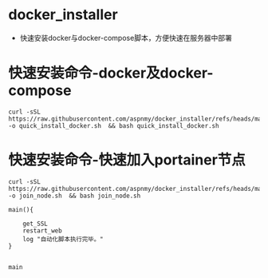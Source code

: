 # docker_installer
- 快速安装docker与docker-compose脚本，方便快速在服务器中部署
# 快速安装命令-docker及docker-compose

```
curl -sSL https://raw.githubusercontent.com/aspnmy/docker_installer/refs/heads/master/quick_install_docker.sh -o quick_install_docker.sh  && bash quick_install_docker.sh
```
# 快速安装命令-快速加入portainer节点
```
curl -sSL https://raw.githubusercontent.com/aspnmy/docker_installer/refs/heads/master/join_node_portainer.sh -o join_node.sh  && bash join_node.sh
```

```
main(){

    get_SSL
    restart_web
    log "自动化脚本执行完毕。"
}


main
```

